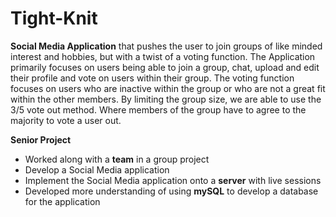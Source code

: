 # Tight-Knit
**Social Media Application** that pushes the user to join groups of like minded interest and hobbies, but with a twist of a voting function.
The Application primarily focuses on users being able to join a group, chat, upload and edit their profile and vote on users within their group.
The voting function focuses on users who are inactive within the group or who are not a great fit within the other members.
By limiting the group size, we are able to use the 3/5 vote out method. Where members of the group have to agree to the majority to vote a user out.



**Senior Project**
- Worked along with a **team** in a group project
- Develop a Social Media application
- Implement the Social Media application onto a **server** with live sessions
- Developed more understanding of using **mySQL** to develop a database for the application
